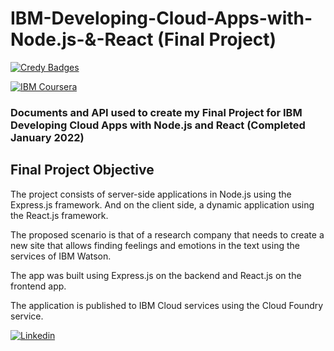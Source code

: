 # IBM-Developing-Cloud-Apps-with-Node.js-&-React (Final Project)              

[![Credy Badges](https://images.credly.com/size/110x110/images/73c1a67e-b3e8-44f1-a049-a91532e4f19c/Developing_Cloud_Apps_with_Node.js_and_React.png)](https://www.credly.com/users/rauljrz)

[![IBM Coursera](https://d3njjcbhbojbot.cloudfront.net/api/utilities/v1/imageproxy/http://coursera-university-assets.s3.amazonaws.com/bb/f5ced2bdd4437aa79f00eb1bf7fbf0/IBM-Logo-Blk---Square.png?auto=format%2Ccompress&dpr=1&w=80&h=80)](https://coursera.org/share/d6e4fc8849027aee0114f6fcefd038dd)


### Documents and API used to create my Final Project for IBM Developing Cloud Apps with Node.js and React (Completed January 2022)

## Final Project Objective
The project consists of server-side applications in Node.js using the Express.js framework. And on the client side, a dynamic application using the React.js framework.

The proposed scenario is that of a research company that needs to create a new site that allows finding feelings and emotions in the text using the services of IBM Watson.

The app was built using Express.js on the backend and React.js on the frontend app.

The application is published to IBM Cloud services using the Cloud Foundry service.





[![Linkedin](https://content.linkedin.com/content/dam/me/business/en-us/amp/brand-site/v2/bg/LI-Bug.svg.original.svg)](https://www.linkedin.com/in/rauljrz/)
